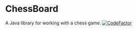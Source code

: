 # ChessBoard
A Java library for working with a chess game.
[![CodeFactor](https://www.codefactor.io/repository/github/jaeheonshim/chessboard/badge?s=79b195aad688de49ccdac46cb9bb7e69871e8eb4)](https://www.codefactor.io/repository/github/jaeheonshim/chessboard)
